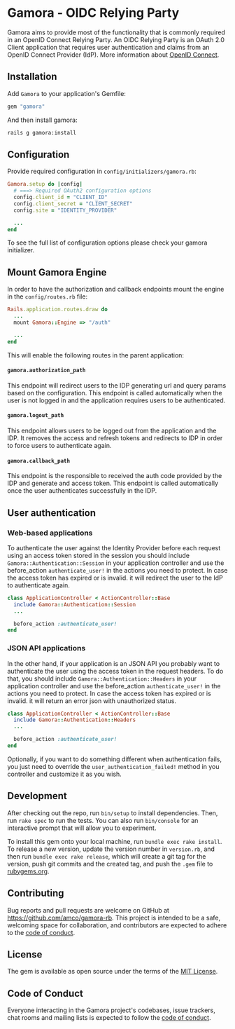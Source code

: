 # Gamora - OIDC Relying Party

Gamora aims to provide most of the functionality that is commonly
required in an OpenID Connect Relying Party. An OIDC Relying Party is
an OAuth 2.0 Client application that requires user authentication and
claims from an OpenID Connect Provider (IdP). More information about
[OpenID Connect](https://openid.net/connect/).

## Installation

Add `Gamora` to your application's Gemfile:

```ruby
gem "gamora"
```

And then install gamora:

```bash
rails g gamora:install
```

## Configuration

Provide required configuration in `config/initializers/gamora.rb`:

```ruby
Gamora.setup do |config|
  # ===> Required OAuth2 configuration options
  config.client_id = "CLIENT_ID"
  config.client_secret = "CLIENT_SECRET"
  config.site = "IDENTITY_PROVIDER"

  ...
end
```

To see the full list of configuration options please check your gamora
initializer.

## Mount Gamora Engine

In order to have the authorization and callback endpoints mount the
engine in the `config/routes.rb` file:

```ruby
Rails.application.routes.draw do
  ...
  mount Gamora::Engine => "/auth"

  ...
end
```

This will enable the following routes in the parent application:

#### `gamora.authorization_path`

This endpoint will redirect users to the IDP generating url and query
params based on the configuration. This endpoint is called automatically
when the user is not logged in and the application requires users to be
authenticated.

#### `gamora.logout_path`

This endpoint allows users to be logged out from the application and the
IDP. It removes the access and refresh tokens and redirects to IDP in order
to force users to authenticate again.

#### `gamora.callback_path`

This endpoint is the responsible to received the auth code provided by
the IDP and generate and access token. This endpoint is called automatically
once the user authenticates successfully in the IDP.

## User authentication

### Web-based applications

To authenticate the user against the Identity Provider before each request
using an access token stored in the session you should include
`Gamora::Authentication::Session` in your application controller and use the
before_action `authenticate_user!` in the actions you need to protect.
In case the access token has expired or is invalid. it will redirect the
user to the IdP to authenticate again.

```ruby
class ApplicationController < ActionController::Base
  include Gamora::Authentication::Session
  ...

  before_action :authenticate_user!
end
```

### JSON API applications

In the other hand, if your application is an JSON API you probably want
to authenticate the user using the access token in the request headers.
To do that, you should include `Gamora::Authentication::Headers` in your
application controller and use the before_action `authenticate_user!` in
the actions you need to protect. In case the access token has expired or
is invalid. it will return an error json with unauthorized status.

```ruby
class ApplicationController < ActionController::Base
  include Gamora::Authentication::Headers
  ...

  before_action :authenticate_user!
end
```

Optionally, if you want to do something different when authentication
fails, you just need to override the `user_authentication_failed!`
method in you controller and customize it as you wish.

## Development

After checking out the repo, run `bin/setup` to install dependencies. Then,
run `rake spec` to run the tests. You can also run `bin/console` for an
interactive prompt that will allow you to experiment.

To install this gem onto your local machine, run `bundle exec rake install`.
To release a new version, update the version number in `version.rb`, and
then run `bundle exec rake release`, which will create a git tag for the
version, push git commits and the created tag, and push the `.gem` file
to [rubygems.org](https://rubygems.org).

## Contributing

Bug reports and pull requests are welcome on GitHub at https://github.com/amco/gamora-rb.
This project is intended to be a safe, welcoming space for collaboration, and
contributors are expected to adhere to the
[code of conduct](https://github.com/amco/gamora-rb/blob/main/CODE_OF_CONDUCT.md).

## License

The gem is available as open source under the terms of the
[MIT License](https://opensource.org/licenses/MIT).

## Code of Conduct

Everyone interacting in the Gamora project's codebases, issue trackers,
chat rooms and mailing lists is expected to follow the
[code of conduct](https://github.com/amco/gamora-rb/blob/main/CODE_OF_CONDUCT.md).

